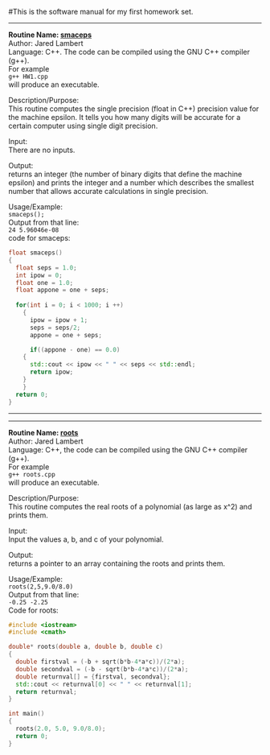 #This is the software manual for my first homework set. 
*******************************************************
**Routine Name: [smaceps](https://github.com/Jaredcl1994/math4610/blob/master/homework1/HW1.cpp)**  
Author: Jared Lambert  
Language: C++. The code can be compiled using the GNU C++ compiler (g++).  
For example  
`g++ HW1.cpp`    
will produce an executable.  

Description/Purpose:   
This routine computes the single precision (float in C++) precision value for the machine epsilon. It tells you how many digits will be accurate for a certain computer using single digit precision.  

Input:  
There are no inputs.  

Output:   
returns an integer (the number of binary digits that define the machine epsilon) and prints the integer and a number which describes the smallest number that allows accurate calculations in single precision.    

Usage/Example:    
`smaceps();`      
Output from that line:    
`24 5.96046e-08`    
code for smaceps:    
```c++
float smaceps()
{
  float seps = 1.0;
  int ipow = 0;
  float one = 1.0;
  float appone = one + seps;
  
  for(int i = 0; i < 1000; i ++)
    {
      ipow = ipow + 1;
      seps = seps/2;
      appone = one + seps;

      if((appone - one) == 0.0)
	{
	  std::cout << ipow << " " << seps << std::endl;
	  return ipow;
	}
    }
  return 0;
}
```


********************************************************

********************************************************
**Routine Name: [roots](https://github.com/Jaredcl1994/math4610/blob/master/homework1/roots.cpp)**  
Author: Jared Lambert  
Language: C++, the code can be compiled using the GNU C++ compiler (g++).  
For example  
`g++ roots.cpp`      
will produce an executable.   

Description/Purpose:   
This routine computes the real roots of a polynomial (as large as x^2) and prints them.  

Input:   
Input the values a, b, and c of your polynomial.  

Output:   
returns a pointer to an array containing the roots and prints them.   

Usage/Example:  
`roots(2,5,9.0/8.0)`    
Output from that line:  
`-0.25 -2.25`    
Code for roots:  
```c++
#include <iostream>
#include <cmath>

double* roots(double a, double b, double c)
{
  double firstval = (-b + sqrt(b*b-4*a*c))/(2*a);
  double secondval = (-b - sqrt(b*b-4*a*c))/(2*a);
  double returnval[] = {firstval, secondval};
  std::cout << returnval[0] << " " << returnval[1];
  return returnval;
}

int main()
{
  roots(2.0, 5.0, 9.0/8.0);
  return 0;
}
```
